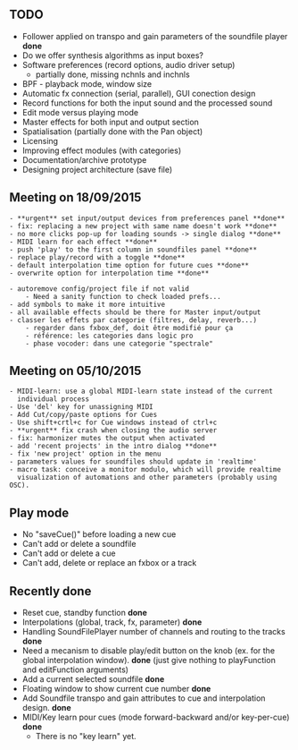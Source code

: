 TODO
----

- Follower applied on transpo and gain parameters of the soundfile player **done**
- Do we offer synthesis algorithms as input boxes?
- Software preferences (record options, audio driver setup)
    - partially done, missing nchnls and inchnls
- BPF - playback mode, window size
- Automatic fx connection (serial, parallel), GUI conection design
- Record functions for both the input sound and the processed sound
- Edit mode versus playing mode
- Master effects for both input and output section
- Spatialisation (partially done with the Pan object)
- Licensing
- Improving effect modules (with categories)
- Documentation/archive prototype
- Designing project architecture (save file)

Meeting on 18/09/2015
---------------------
    - **urgent** set input/output devices from preferences panel **done**
    - fix: replacing a new project with same name doesn't work **done**
    - no more clicks pop-up for loading sounds -> single dialog **done**
    - MIDI learn for each effect **done**
    - push 'play' to the first column in soundfiles panel **done**
    - replace play/record with a toggle **done**
    - default interpolation time option for future cues **done**
    - overwrite option for interpolation time **done**

    - autoremove config/project file if not valid
        - Need a sanity function to check loaded prefs...
    - add symbols to make it more intuitive
    - all available effects should be there for Master input/output
    - classer les effets par categorie (filtres, delay, reverb...)
        - regarder dans fxbox_def, doit être modifié pour ça
        - référence: les categories dans logic pro
        - phase vocoder: dans une categorie "spectrale"

Meeting on 05/10/2015
---------------------

    - MIDI-learn: use a global MIDI-learn state instead of the current
      individual process
    - Use 'del' key for unassigning MIDI
    - Add Cut/copy/paste options for Cues
    - Use shift+crtl+c for Cue windows instead of ctrl+c
    - **urgent** fix crash when closing the audio server
    - fix: harmonizer mutes the output when activated
    - add 'recent projects' in the intro dialog **done**
    - fix 'new project' option in the menu
    - parameters values for soundfiles should update in 'realtime'
    - macro task: conceive a monitor modulo, which will provide realtime
      visualization of automations and other parameters (probably using OSC).

Play mode
---------
- No "saveCue()" before loading a new cue
- Can't add or delete a soundfile
- Can't add or delete a cue 
- Can't add, delete or replace an fxbox or a track

Recently done
-------------
- Reset cue, standby function **done**
- Interpolations (global, track, fx, parameter) **done**
- Handling SoundFilePlayer number of channels and routing to the tracks **done**
- Need a mecanism to disable play/edit button on the knob (ex. for the global 
interpolation window). **done** (just give nothing to playFunction and editFunction arguments)
- Add a current selected soundfile **done**
- Floating window to show current cue number **done**
- Add Soundfile transpo and gain attributes to cue and interpolation design. **done**
- MIDI/Key learn pour cues (mode forward-backward and/or key-per-cue) **done**
    - There is no "key learn" yet.
